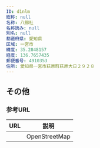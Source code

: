 ```yaml
---
ID: d1nlm
総称: null
名称: 八劔社
名称読み: null
別名: null
都道府県: 愛知県
区域: 一宮市
緯度: 35.2848157
経度: 136.7657435
郵便番号: 4910353
住所: 愛知県一宮市萩原町萩原大日２９２８
---
```


## その他

### 参考URL

| URL | 説明          |
| --- | ------------- |
|     | OpenStreetMap |
